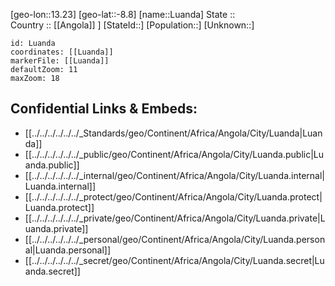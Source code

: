 ﻿---
location: [-8.8,13.23] 
mapzoom: [7,12] 
mapmarker: city 
type: City
tags:
- geo/City


SpocWebEntityId: 32115
isDeleted: false
confidential: public

---
[geo-lon::13.23] 
[geo-lat::-8.8] 
[name::Luanda] 
State ::  
Country :: [[Angola]] ] 
[StateId::] 
[Population::] 
[Unknown::] 


```leaflet
id: Luanda
coordinates: [[Luanda]] 
markerFile: [[Luanda]] 
defaultZoom: 11 
maxZoom: 18
```


## Confidential Links & Embeds: 
- [[../../../../../../_Standards/geo/Continent/Africa/Angola/City/Luanda|Luanda]] 
- [[../../../../../../_public/geo/Continent/Africa/Angola/City/Luanda.public|Luanda.public]] 
- [[../../../../../../_internal/geo/Continent/Africa/Angola/City/Luanda.internal|Luanda.internal]] 
- [[../../../../../../_protect/geo/Continent/Africa/Angola/City/Luanda.protect|Luanda.protect]] 
- [[../../../../../../_private/geo/Continent/Africa/Angola/City/Luanda.private|Luanda.private]] 
- [[../../../../../../_personal/geo/Continent/Africa/Angola/City/Luanda.personal|Luanda.personal]] 
- [[../../../../../../_secret/geo/Continent/Africa/Angola/City/Luanda.secret|Luanda.secret]] 
